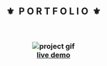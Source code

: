 <div align="center">
  <h2>⚜️&nbsp; P O R T F O L I O &nbsp;⚜️</h2>
</div>

<br/>

<h3 align="center">
  <img src="./.github/readme.gif" alt="project gif" />
  <br />
  <a href="https://erick-kuwahara.vercel.app">live demo</a>
</h3>
